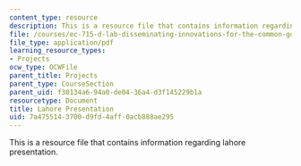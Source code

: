 ```yaml
---
content_type: resource
description: This is a resource file that contains information regarding lahore presentation.
file: /courses/ec-715-d-lab-disseminating-innovations-for-the-common-good-spring-2007/7a4755143700d9fd4aff0acb888ae295_MITEC_715S07_lahore_pre.pdf
file_type: application/pdf
learning_resource_types:
- Projects
ocw_type: OCWFile
parent_title: Projects
parent_type: CourseSection
parent_uid: f30134a6-94a0-de04-36a4-d3f145229b1a
resourcetype: Document
title: Lahore Presentation
uid: 7a475514-3700-d9fd-4aff-0acb888ae295
---
```

This is a resource file that contains information regarding lahore presentation.

